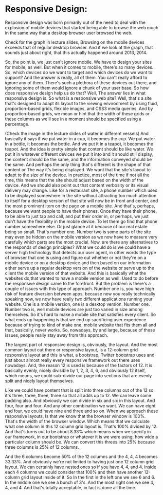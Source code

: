 # Responsive Design:
Responsive design was born primarily out of the need to deal with the explosion of mobile devices that started being able to browse the web much in the same way that a desktop browser user browsed the web.

Check for the graph in lecture slides,
Browsing on the mobile devices exceeds that of regular desktop browser. 
And if we look at the graph, that sounds just about right, that this actually happened around 2013, 2014. 

So, the point is, we just can't ignore mobile. We have to design your sites for mobile, as well. But when it comes to mobile, there's so many devices.
So, which devices do we want to target and which devices do we want to support? 
And the answer is really, all of them. You can't really afford to ignore any of them. 
There's such a plethora of these devices out there, and ignoring some of them would ignore a chunk of your user base. 
So how does responsive design help us do that? Well, The answer lies in what responsive design is. 
So what is a responsive web site? 
Well, that's a site that's designed to adapt its layout to the viewing environment by using fluid, proportion-based grids, flexible images, and CSS3 media queries. 
And by proportion-based grids, we mean or hint that the width of these grids or these columns as we'll see in a moment should be specified using a percentage. 

(Check the image in the lecture slides of water in different vessels)
And basically it says if we put water in a cup, it becomes the cup. We put water in a bottle, it becomes the bottle. 
And we put it in a teapot, it becomes the teapot. And the idea is pretty simple that content should be like water. 
We put it in whatever different devices we put it into and it should still display, the content should be the same, and the information conveyed should be the same. 
And perhaps the only thing that's different is the shape of that content or The way it's being displayed. 
We want that the site's layout to adapt to the size of the device. In practice, most of the time if not all the time, this means that the site should adjust based on the width of the device. 
And we should also point out that content verbosity or its visual delivery may change. 
Like for a restaurant site, a phone number which used to be displayed somewhere in the site without attracting too much attention to itself for a desktop version of that site will now be in front and center, and the most prominent item on the page on a mobile site. 
And that's, perhaps, because we want people to have their phones. Once they have their phone, to be able to just tap and call, and put their order in, 
or perhaps, we just don't have the flexibility in the mobile device. To let them go find that phone number somewhere else. Or just glance at it because of our real estate being so small. That's number one. 
Number two is some parts of the site may even be hidden on the mobile version as we now have to measure very carefully which parts are the most crucial. 
Now, are there any alternatives to the responds of design principles? What we could do is we could have a server high technology that detects our user agent, in other words the type of browser that one is using and figure out whether or not they're on a mobile device or on a desktop device and then based on our information either serve up a regular desktop version of the website or serve up to the client the mobile version of that website. 
And this is basically what the websites do,that wanted to have a mobile version as well. Used to do before the responsive design came to the forefront. 
But the problem is there's a couple of issues with this type of approach. Number one is, you have high risk of feature diversion between apps, because now you really technically speaking now, we now have really two different applications running your website. One is a mobile version, one is a desktop version. Number one.
Number two is, well mobile devices are just too varied in size among themselves. So it's hard to make a mobile site that satisfies every client. 
So what ends up happening is that we end up sacrificing user experience because of trying to kind of make one, mobile website that fits them all and that, basically, never works. 
So, nowadays, by and large, because of these issues, people really stay away from this approach.

The largest part of responsive design is, obviously, the layout. And the most common layout out there or responsive layout, is a 12-column grid responsive layout and this is what, a bootstrap, Twitter bootstrap uses and just about almost really every responsive framework out there uses nowadays. 
And, the reason 12 is used is because of the factors of 12. It is basically evenly, nicely divisible by 1, 2, 3, 4, 6, and obviously 12 itself, which means, we could sub-divide our page into sections that are evenly split and nicely layout themselves.

Like we could have content that is split into three columns out of the 12 so it's three, three, three, three so that all adds up to 12. We can leave some padding also. And obviously we can divide in six and six in this layout. 
And four, four and four. And any other combination we want. We can have eight and four, we could have nine and three and so on. 
When we approach these responsive layouts, Is that we know that the browser window is 100%. 
That's the width of the browser window. Which means that we calculate what one column in this 12 column grid layout is. That's 100% divided by 12. And that's turns out to be about 8.33% which means when we specify in our framework, in our bootstrap or whatever it is we were using, how wide a particular column should be. We can convert this threes into 25% because three columns is 25% of 12 columns.

And the 6 columns become 50% of the 12 columns and the 4, 4, 4 becomes 33.33%. And obviously we're not limited to having just one 12 column grid layout. 
We can certainly have nested ones so if you have 4, 4, and 4. Inside each 4 columns we could consider that 100% and then have another 12-column grid layout inside of it. So In the first in the left one we see 6 and 6. In the middle one we see a bunch of 3's. And the most right one we see 4, 4, and 4.
And that's totally acceptable, in fact is done all the time. 